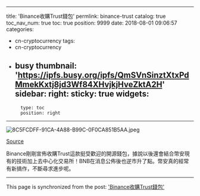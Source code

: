 
---
title: 'Binance收購Trust錢包'
permlink: binance-trust
catalog: true
toc_nav_num: true
toc: true
position: 9999
date: 2018-08-01 09:06:57
categories:
- cn-cryptocurrency
tags:
- cn-cryptocurrency
- busy
thumbnail: 'https://ipfs.busy.org/ipfs/QmSVnSinztXtxPdMmekKxtj8jd3Wf84XHvjkjHveZktA2H'
sidebar:
    right:
        sticky: true
widgets:
    -
        type: toc
        position: right
---


![8C5FCDFF-91CA-4A88-B99C-0F0CA851B5AA.jpeg](https://ipfs.busy.org/ipfs/QmSVnSinztXtxPdMmekKxtj8jd3Wf84XHvjkjHveZktA2H)


[Source](https://medium.com/@rabTAI_39668/trust-more-than-a-wallet-9f5f884b3ec1)

Binance剛剛宣佈收購Trust這款挺受歡迎的開源錢包，據說以後還會結合幣安現有的技術加上去中心化交易所！BNB在消息公佈後也逆市升了點。幣安真的經常有新搞作，不斷尋求進步呢。

- - -

This page is synchronized from the post: ['Binance收購Trust錢包'](https://steemit.com/@htliao/binance-trust)
